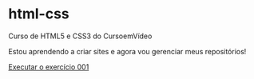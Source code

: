 # html-css
 Curso de HTML5 e CSS3 do CursoemVídeo

 Estou aprendendo a criar sites e agora vou gerenciar meus repositórios!

<a href="https://luana-karlla.github.io/html-css/Modulo1/exercicios/ex001/">Executar o exercício 001 </a>
